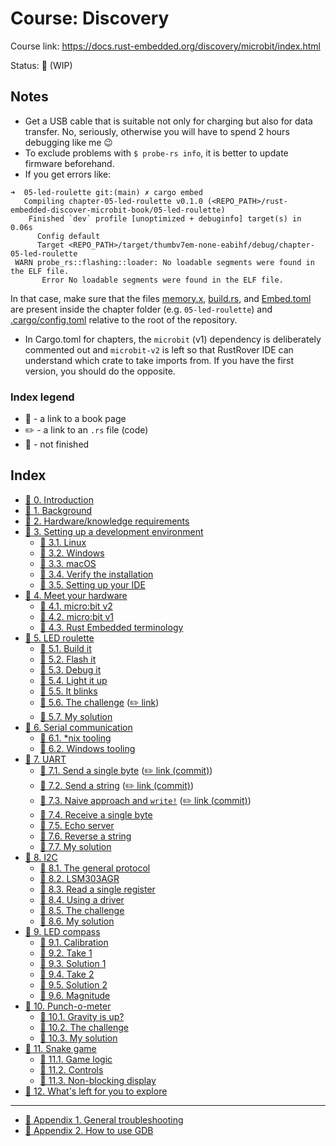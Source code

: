 # Course: Discovery

Course link: https://docs.rust-embedded.org/discovery/microbit/index.html

Status: 🚧 (WIP)

## Notes

- Get a USB cable that is suitable not only for charging but also for data transfer. No, seriously, otherwise you will
  have to spend 2 hours debugging like me :wink:
- To exclude problems with `$ probe-rs info`, it is better to update firmware beforehand.
- If you get errors like:

```shell
➜  05-led-roulette git:(main) ✗ cargo embed       
   Compiling chapter-05-led-roulette v0.1.0 (<REPO_PATH>/rust-embedded-discover-microbit-book/05-led-roulette)
    Finished `dev` profile [unoptimized + debuginfo] target(s) in 0.06s
      Config default
      Target <REPO_PATH>/target/thumbv7em-none-eabihf/debug/chapter-05-led-roulette
 WARN probe_rs::flashing::loader: No loadable segments were found in the ELF file.
       Error No loadable segments were found in the ELF file.
```

In that case, make sure that the files [memory.x](05-led-roulette/memory.x), [build.rs](05-led-roulette/build.rs),
and [Embed.toml](05-led-roulette/Embed.toml) are present inside the chapter folder (e.g. `05-led-roulette`)
and [.cargo/config.toml](.cargo/config.toml) relative to the
root of the repository.

- In Cargo.toml for chapters, the `microbit` (v1) dependency is deliberately commented out and `microbit-v2` is left so
  that RustRover IDE can understand which crate to take imports from. If you have the first version, you should do the
  opposite.

### Index legend

- 📝 - a link to a book page
- ✏️ - a link to an `.rs` file (code)
- 🚧 - not finished

## Index

- [📝 0. Introduction](https://docs.rust-embedded.org/discovery/microbit/index.html)
- [📝 1. Background](https://docs.rust-embedded.org/discovery/microbit/01-background/index.html)
- [📝 2. Hardware/knowledge requirements](https://docs.rust-embedded.org/discovery/microbit/02-requirements/index.html)
- [📝 3. Setting up a development environment](https://docs.rust-embedded.org/discovery/microbit/03-setup/index.html)
    - [📝 3.1. Linux](https://docs.rust-embedded.org/discovery/microbit/03-setup/linux.html)
    - [📝 3.2. Windows](https://docs.rust-embedded.org/discovery/microbit/03-setup/windows.html)
    - [📝 3.3. macOS](https://docs.rust-embedded.org/discovery/microbit/03-setup/macos.html)
    - [📝 3.4. Verify the installation](https://docs.rust-embedded.org/discovery/microbit/03-setup/verify.html)
    - [📝 3.5. Setting up your IDE](https://docs.rust-embedded.org/discovery/microbit/03-setup/IDE.html)
- [📝 4. Meet your hardware](https://docs.rust-embedded.org/discovery/microbit/04-meet-your-hardware/index.html)
    - [📝 4.1. micro:bit v2](https://docs.rust-embedded.org/discovery/microbit/04-meet-your-hardware/microbit-v2.html)
    - [📝 4.2. micro:bit v1](https://docs.rust-embedded.org/discovery/microbit/04-meet-your-hardware/microbit-v1.html)
    - [📝 4.3. Rust Embedded terminology](https://docs.rust-embedded.org/discovery/microbit/04-meet-your-hardware/terminology.html)
- [📝 5. LED roulette](https://docs.rust-embedded.org/discovery/microbit/05-led-roulette/index.html)
    - [📝 5.1. Build it](https://docs.rust-embedded.org/discovery/microbit/05-led-roulette/build-it.html)
    - [📝 5.2. Flash it](https://docs.rust-embedded.org/discovery/microbit/05-led-roulette/flash-it.html)
    - [📝 5.3. Debug it](https://docs.rust-embedded.org/discovery/microbit/05-led-roulette/debug-it.html)
    - [📝 5.4. Light it up](https://docs.rust-embedded.org/discovery/microbit/05-led-roulette/light-it-up.html)
    - [📝 5.5. It blinks](https://docs.rust-embedded.org/discovery/microbit/05-led-roulette/it-blinks.html)
    - [📝 5.6. The challenge](https://docs.rust-embedded.org/discovery/microbit/05-led-roulette/the-challenge.html)
      ([✏️ link](05-led-roulette/src/main.rs))
    - [📝 5.7. My solution](https://docs.rust-embedded.org/discovery/microbit/05-led-roulette/my-solution.html)
- [📝 6. Serial communication](https://docs.rust-embedded.org/discovery/microbit/06-serial-communication/index.html)
    - [📝 6.1. \*nix tooling](https://docs.rust-embedded.org/discovery/microbit/06-serial-communication/nix-tooling.html)
    - [📝 6.2. Windows tooling](https://docs.rust-embedded.org/discovery/microbit/06-serial-communication/windows-tooling.html)
- [📝 7. UART](https://docs.rust-embedded.org/discovery/microbit/07-uart/index.html)
    - [📝 7.1. Send a single byte](https://docs.rust-embedded.org/discovery/microbit/07-uart/send-a-single-byte.html)
      ([✏️ link (commit)](https://github.com/s373r/rust-embedded-discover-microbit-book/blob/066476b8e3bab5bd198204ee4d0e395a8f5352f1/07-uart/src/main.rs))
    - [📝 7.2. Send a string](https://docs.rust-embedded.org/discovery/microbit/07-uart/send-a-string.html) ([✏️ link (commit)](https://github.com/s373r/rust-embedded-discover-microbit-book/blob/0c42b65dc18bee38a7e793d918f97f2882980834/07-uart/src/main.rs))
    - [📝 7.3. Naive approach and
      `write!`](https://docs.rust-embedded.org/discovery/microbit/07-uart/naive-approch-write.html) ([✏️ link (commit)](https://github.com/s373r/rust-embedded-discover-microbit-book/blob/2b9c6c33298415590353d74049b2958b4e407728/07-uart/src/main.rs))
    - [📝 7.4. Receive a single byte](https://docs.rust-embedded.org/discovery/microbit/07-uart/receive-a-single-byte.html)
    - [🚧 7.5. Echo server](https://docs.rust-embedded.org/discovery/microbit/07-uart/echo-server.html)
    - [🚧 7.6. Reverse a string](https://docs.rust-embedded.org/discovery/microbit/07-uart/reverse-a-string.html)
    - [🚧 7.7. My solution](https://docs.rust-embedded.org/discovery/microbit/07-uart/my-solution.html)
- [🚧 8. I2C](https://docs.rust-embedded.org/discovery/microbit/08-i2c/index.html)
    - [🚧 8.1. The general protocol](https://docs.rust-embedded.org/discovery/microbit/08-i2c/the-general-protocol.html)
    - [🚧 8.2. LSM303AGR](https://docs.rust-embedded.org/discovery/microbit/08-i2c/lsm303agr.html)
    - [🚧 8.3. Read a single register](https://docs.rust-embedded.org/discovery/microbit/08-i2c/read-a-single-register.html)
    - [🚧 8.4. Using a driver](https://docs.rust-embedded.org/discovery/microbit/08-i2c/using-a-driver.html)
    - [🚧 8.5. The challenge](https://docs.rust-embedded.org/discovery/microbit/08-i2c/the-challenge.html)
    - [🚧 8.6. My solution](https://docs.rust-embedded.org/discovery/microbit/08-i2c/my-solution.html)
- [🚧 9. LED compass](https://docs.rust-embedded.org/discovery/microbit/09-led-compass/index.html)
    - [🚧 9.1. Calibration](https://docs.rust-embedded.org/discovery/microbit/09-led-compass/calibration.html)
    - [🚧 9.2. Take 1](https://docs.rust-embedded.org/discovery/microbit/09-led-compass/take-1.html)
    - [🚧 9.3. Solution 1](https://docs.rust-embedded.org/discovery/microbit/09-led-compass/solution-1.html)
    - [🚧 9.4. Take 2](https://docs.rust-embedded.org/discovery/microbit/09-led-compass/take-2.html)
    - [🚧 9.5. Solution 2](https://docs.rust-embedded.org/discovery/microbit/09-led-compass/solution-2.html)
    - [🚧 9.6. Magnitude](https://docs.rust-embedded.org/discovery/microbit/09-led-compass/magnitude.html)
- [🚧 10. Punch-o-meter](https://docs.rust-embedded.org/discovery/microbit/10-punch-o-meter/index.html)
    - [🚧 10.1. Gravity is up?](https://docs.rust-embedded.org/discovery/microbit/10-punch-o-meter/gravity-is-up.html)
    - [🚧 10.2. The challenge](https://docs.rust-embedded.org/discovery/microbit/10-punch-o-meter/the-challenge.html)
    - [🚧 10.3. My solution](https://docs.rust-embedded.org/discovery/microbit/10-punch-o-meter/my-solution.html)
- [🚧 11. Snake game](https://docs.rust-embedded.org/discovery/microbit/11-snake-game/index.html)
    - [🚧 11.1. Game logic](https://docs.rust-embedded.org/discovery/microbit/11-snake-game/game-logic.html)
    - [🚧 11.2. Controls](https://docs.rust-embedded.org/discovery/microbit/11-snake-game/controls.html)
    - [🚧 11.3. Non-blocking display](https://docs.rust-embedded.org/discovery/microbit/11-snake-game/nonblocking-display.html)
- [🚧 12. What's left for you to explore](https://docs.rust-embedded.org/discovery/microbit/explore.html)

---

- [🚧 Appendix 1. General troubleshooting](https://docs.rust-embedded.org/discovery/microbit/appendix/1-general-troubleshooting/index.html)
- [🚧 Appendix 2. How to use GDB](https://docs.rust-embedded.org/discovery/microbit/appendix/2-how-to-use-gdb/index.html)
